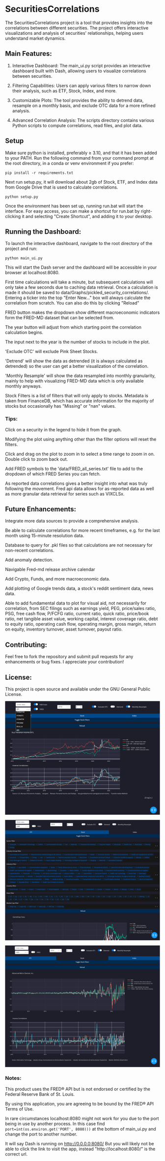 # SecuritiesCorrelations

The SecuritiesCorrelations project is a tool that provides insights into the correlations between different securities.
The project offers interactive visualizations and analysis of securities' relationships, helping users understand market
dynamics.

## Main Features:

1. Interactive Dashboard: The main_ui.py script provides an interactive dashboard built with Dash, allowing users to
   visualize correlations between securities.

2. Filtering Capabilities: Users can apply various filters to narrow down their analysis, such as ETF, Stock, Index, and
   more.

3. Customizable Plots: The tool provides the ability to detrend data, resample on a monthly basis, and exclude OTC data
   for a more refined analysis.

4. Advanced Correlation Analysis: The scripts directory contains various Python scripts to compute correlations, read
   files, and plot data.

## Setup

Make sure python is installed, preferably ≥ 3.10, and that it has been added to your PATH. Run the following command from your command prompt at the root
directory, in a conda or venv environment if you prefer:

```
pip install -r requirements.txt
```

Next run setup.py, it will download about 2gb of Stock, ETF, and Index data from Google Drive that is used to calculate
correlations.
```
python setup.py
```

Once the environment has been set up, running run.bat will start the interface. For easy access, you can make a shortcut
for run.bat by right-clicking it and selecting "Create Shortcut", and adding it to your desktop.

## Running the Dashboard:

To launch the interactive dashboard, navigate to the root directory of the project and run:

```
python main_ui.py
```

This will start the Dash server and the dashboard will be accessible in your browser at localhost:8080.

First time calculations will take a minute, but subsequent calculations will only take a few seconds due to caching data
retrieval. Once a calculation is made it should be saved to data/Graphs/pickled_security_correlations/.
Entering a ticker into the top "Enter New..." box will always calculate the correlation from scratch. You can also do
this by clicking "Reload"

FRED button makes the dropdown show different macroeconomic indicators form the FRED-MD dataset that can be selected
from.

The year button will adjust from which starting point the correlation calculation begins.

The input next to the year is the number of stocks to include in the plot.

'Exclude OTC' will exclude Pink Sheet Stocks.

'Detrend' will show the data as detrended (it is always calculated as detrended) so the user can get a better
visualization of the correlation.

'Monthly Resample' will show the data resampled into monthly granularity, mainly to help with visualizing FRED-MD data
which is only available monthly anyways.

Stock Filters is a list of filters that will only apply to stocks. Metadata is taken from FinanceDB, which has accurate
information for the majority of stocks but occasionally has "Missing" or "nan" values.

### Tips:

Click on a security in the legend to hide it from the graph.

Modifying the plot using anything other than the filter options will reset the filters.

Click and drag on the plot to zoom in to select a time range to zoom in on. Double click to zoom back out.

Add FRED symbols to the 'data/FRED_all_series.txt' file to add to the dropdown of which FRED Series you can fetch.

As reported data correlations gives a better insight into what was truly following the movement. Fred api data allows for as-reported data as well as more granular data retrieval for series such as VIXCLSx.


## Future Enhancements:

Integrate more data sources to provide a comprehensive analysis.

Be able to calculate correlations for more recent timeframes, e.g. for the last month using 15-minute resolution data.

Database to query for .pkl files so that calculations are not necessary for non-recent correlations.

Add anomaly detection.

Navigable Fred-md release archive calendar

Add Crypto, Funds, and more macroeconomic data.

Add plotting of Google trends data, a stock's reddit sentiment data, news data.

Able to add fundamental data to plot for visual aid, not necessarily for correlation, from SEC filings such
as earnings yield, PEG, price/sales ratio, PSG, free cash flow, P/FCFG ratio, current ratio, quick ratio, price/book
ratio, net tangible asset value, working capital, interest coverage ratio, debt to equity ratio, operating cash flow,
operating margin, gross margin, return on equity, inventory turnover, asset turnover, payout ratio.

## Contributing:

Feel free to fork the repository and submit pull requests for any enhancements or bug fixes. I appreciate your
contribution!

## License:

This project is open source and available under the GNU General Public License.

![RPI Plot](ui/screenshots/RPI_fred_2010.png)

![Dropdown Filters](ui/screenshots/GME_filters.png)

![AMD Plot](ui/screenshots/AMD_detrended_monthly_2010.png)

### Notes:

This product uses the FRED® API but is not endorsed or certified by the Federal Reserve Bank of St. Louis.

By using this application, you are agreeing to be bound by the FRED® API Terms of Use.

In rare circumstances localhost:8080 might not work for you due to the port being in use by another process. In this
case find `port=int(os.environ.get('PORT', 8080)))` at the bottom of main_ui.py and change the port to another number.

It will say 
   Dash is running on  http://0.0.0.0:8080/
But you will likely not be able to click the link to visit the app, instead "http://localhost:8080/" is the correct url.

